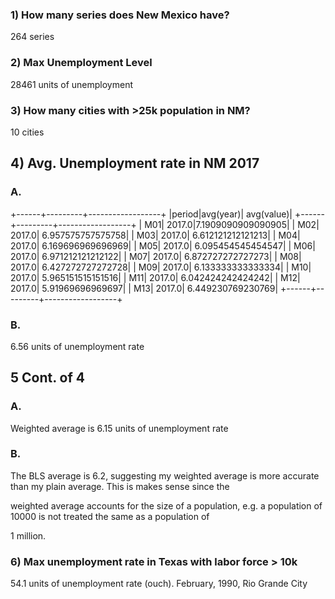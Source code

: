 ### 1) How many series does New Mexico have?

264 series

### 2) Max Unemployment Level

28461 units of unemployment

### 3) How many cities with >25k population in NM?

10 cities

## 4) Avg. Unemployment rate in NM 2017 

### A.

+------+---------+------------------+
|period|avg(year)|        avg(value)|
+------+---------+------------------+
|   M01|   2017.0|7.1909090909090905|
|   M02|   2017.0| 6.957575757575758|
|   M03|   2017.0| 6.612121212121213|
|   M04|   2017.0| 6.169696969696969|
|   M05|   2017.0| 6.095454545454547|
|   M06|   2017.0| 6.971212121212122|
|   M07|   2017.0| 6.872727272727273|
|   M08|   2017.0| 6.427272727272728|
|   M09|   2017.0| 6.133333333333334|
|   M10|   2017.0| 5.965151515151516|
|   M11|   2017.0| 6.042424242424242|
|   M12|   2017.0|  5.91969696969697|
|   M13|   2017.0| 6.449230769230769|
+------+---------+------------------+

### B.

6.56 units of unemployment rate

## 5 Cont. of 4

### A. 

Weighted average is 6.15 units of unemployment rate

### B. 

The BLS average is 6.2, suggesting my weighted average is more accurate than my plain average. This is makes sense since the

weighted average accounts for the size of a population, e.g. a population of 10000 is not treated the same as a population of

1 million. 

### 6) Max unemployment rate in Texas with labor force > 10k

54.1 units of unemployment rate (ouch). February, 1990, Rio Grande City